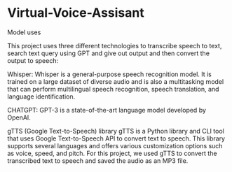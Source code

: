 # Virtual-Voice-Assisant

Model uses

This project uses three different technologies to transcribe speech to text, search text query using GPT and give out output and then convert the output to speech:

Whisper:
Whisper is a general-purpose speech recognition model. It is trained on a large dataset of diverse audio and is also a multitasking model that can perform multilingual speech recognition, speech translation, and language identification.
 
CHATGPT:
GPT-3 is a state-of-the-art language model developed by OpenAI.

gTTS (Google Text-to-Speech) library
gTTS is a Python library and CLI tool that uses Google Text-to-Speech API to convert text to speech. This library supports several languages and offers various customization options such as voice, speed, and pitch. For this project, we used gTTS to convert the transcribed text to speech and saved the audio as an MP3 file.

